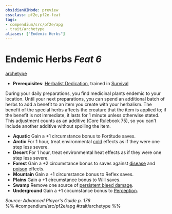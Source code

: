 ```yaml
---
obsidianUIMode: preview
cssclass: pf2e,pf2e-feat
tags:
- compendium/src/pf2e/apg
- trait/archetype
aliases: ["Endemic Herbs"]
---
```

# Endemic Herbs  *Feat 6*  
[archetype](archetype.md "Archetype Feat Trait")  

- **Prerequisites**: [Herbalist Dedication](herbalist-dedication-apg.md), trained in [Survival](skills.md#Survival)

During your daily preparations, you find medicinal plants endemic to your location. Until your next preparations, you can spend an additional batch of herbs to add a benefit to an item you create with your herbalism. The benefit of the special herbs affects the creature that the item is applied to; if the benefit is not immediate, it lasts for 1 minute unless otherwise stated. This adjustment counts as an additive (Core Rulebook 75), so you can't include another additive without spoiling the item.

- **Aquatic** Gain a +1 circumstance bonus to Fortitude saves.
- **Arctic** For 1 hour, treat environmental [cold](cold.md "Cold Energy & Element Trait") effects as if they were one step less severe.
- **Desert** For 1 hour, treat environmental heat effects as if they were one step less severe.
- **Forest** Gain a +2 circumstance bonus to saves against [disease](Reference/Rules/Traits/disease.md "Disease Effect Trait") and [poison](Reference/Rules/Traits/poison.md "Poison Effect Trait") effects.
- **Mountain** Gain a +1 circumstance bonus to Reflex saves.
- **Plains** Gain a +1 circumstance bonus to Will saves.
- **Swamp** Remove one source of [persistent bleed damage](conditions.md#Persistent%20Damage).
- **Underground** Gain a +1 circumstance bonus to [Perception](skills.md#Perception).

*Source: Advanced Player's Guide p. 176*  
%% #compendium/src/pf2e/apg #trait/archetype %%
